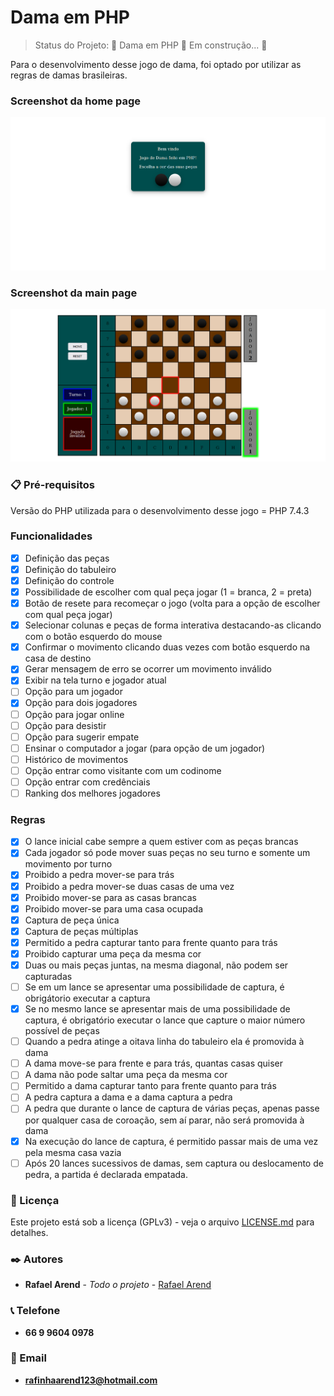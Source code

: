 # Dama em PHP

> Status do Projeto: 🚧  Dama em PHP 🚀 Em construção...  🚧

Para o desenvolvimento desse jogo de dama, foi optado por utilizar as regras de damas brasileiras.

### Screenshot da home page
<img src="Screenshot/home.png"/>

### Screenshot da main page
<img src="Screenshot/game.png"/>

### 📋 Pré-requisitos

Versão do PHP utilizada para o desenvolvimento desse jogo = PHP 7.4.3

### Funcionalidades

- [x] Definição das peças
- [x] Definição do tabuleiro
- [x] Definição do controle
- [x] Possibilidade de escolher com qual peça jogar (1 = branca, 2 = preta)
- [x] Botão de resete para recomeçar o jogo (volta para a opção de escolher com qual peça jogar)
- [x] Selecionar colunas e peças de forma interativa destacando-as clicando com o botão esquerdo do mouse
- [x] Confirmar o movimento clicando duas vezes com botão esquerdo na casa de destino
- [x] Gerar mensagem de erro se ocorrer um movimento inválido
- [x] Exibir na tela turno e jogador atual
- [ ] Opção para um jogador
- [x] Opção para dois jogadores
- [ ] Opção para jogar online
- [ ] Opção para desistir
- [ ] Opção para sugerir empate
- [ ] Ensinar o computador a jogar (para opção de um jogador)
- [ ] Histórico de movimentos
- [ ] Opção entrar como visitante com um codinome
- [ ] Opção entrar com credênciais
- [ ] Ranking dos melhores jogadores

### Regras

- [x] O lance inicial cabe sempre a quem estiver com as peças brancas
- [x] Cada jogador só pode mover suas peças no seu turno e somente um movimento por turno
- [x] Proibido a pedra mover-se para trás
- [x] Proibido a pedra mover-se duas casas de uma vez
- [x] Proibido mover-se para as casas brancas
- [x] Proibido mover-se para uma casa ocupada
- [x] Captura de peça única
- [x] Captura de peças múltiplas
- [x] Permitido a pedra capturar tanto para frente quanto para trás
- [x] Proibido capturar uma peça da mesma cor
- [x] Duas ou mais peças juntas, na mesma diagonal, não podem ser capturadas
- [ ] Se em um lance se apresentar uma possibilidade de captura, é obrigátorio executar a captura
- [x] Se no mesmo lance se apresentar mais de uma possibilidade de captura, é obrigatório executar o lance que capture o maior número possível de peças
- [ ] Quando a pedra atinge a oitava linha do tabuleiro ela é promovida à dama
- [ ] A dama move-se para frente e para trás, quantas casas quiser
- [ ] A dama não pode saltar uma peça da mesma cor
- [ ] Permitido a dama capturar tanto para frente quanto para trás
- [ ] A pedra captura a dama e a dama captura a pedra
- [ ] A pedra que durante o lance de captura de várias peças, apenas passe por qualquer casa de coroação, sem aí parar, não será promovida à dama
- [x] Na execução do lance de captura, é permitido passar mais de uma vez pela mesma casa vazia
- [ ] Após 20 lances sucessivos de damas, sem captura ou deslocamento de pedra, a partida é declarada empatada.

### 📄 Licença
Este projeto está sob a licença (GPLv3) - veja o arquivo [LICENSE.md](https://github.com/Ozzy005/Dama-em-PHP/blob/main/README.md) para detalhes.

### ✒️ Autores
* **Rafael Arend** - *Todo o projeto* - [Rafael Arend](https://github.com/Ozzy005)

### 📞 Telefone
* **66 9 9604 0978**

### 📧 Email
* **rafinhaarend123@hotmail.com**

